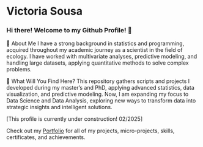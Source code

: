 # Victoria Sousa

### Hi there! Welcome to my Github Profile! 👋

📌 About Me
I have a strong background in statistics and programming, acquired throughout my academic journey as a scientist in the field of ecology. I have worked with multivariate analyses, predictive modeling, and handling large datasets, applying quantitative methods to solve complex problems.

🚀 What Will You Find Here?
This repository gathers scripts and projects I developed during my master’s and PhD, applying advanced statistics, data visualization, and predictive modeling. Now, I am expanding my focus to Data Science and Data Analysis, exploring new ways to transform data into strategic insights and intelligent solutions.

[This profile is currently under construction! 02/2025]


Check out my [Portfolio](https://sousavic.github.io/projects/) for all of my projects, micro-projects, skills, certificates, and achievements. 

